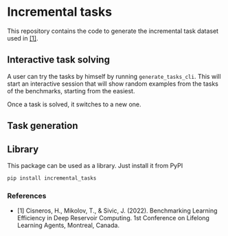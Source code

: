 # Incremental tasks

This repository contains the code to generate the incremental task dataset used
in [[1]](#ref).

## Interactive task solving

A user can try the tasks by himself by running `generate_tasks_cli`. This will
start an interactive session that will show random examples from the tasks of
the benchmarks, starting from the easiest.

Once a task is solved, it switches to a new one.

## Task generation



## Library

This package can be used as a library. Just install it from PyPI

```bash
pip install incremental_tasks
```


### References

- <a name="ref"></a>[1] Cisneros, H., Mikolov, T., & Sivic, J. (2022). Benchmarking Learning
Efficiency in Deep Reservoir Computing. 1st Conference on Lifelong Learning
Agents, Montreal, Canada.
 

